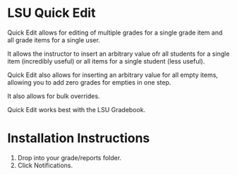 LSU Quick Edit
==============

Quick Edit allows for editing of multiple grades for a single grade item and all grade items for a single user.

It allows the instructor to insert an arbitrary value ofr all students for a single item (incredibly useful) or all items for a single student (less useful).

Quick Edit also allows for inserting an arbitrary value for all empty items, allowing you to add zero grades for empties in one step.

It also allows for bulk overrides.

Quick Edit works best with the LSU Gradebook.

Installation Instructions
==============

1. Drop into your grade/reports folder.
2. Click Notifications.

